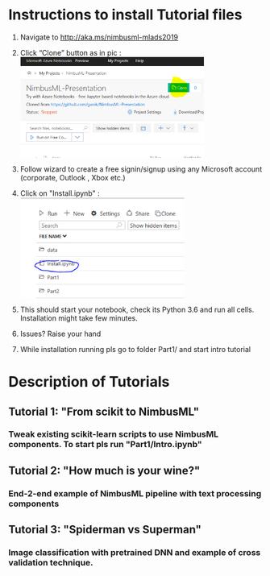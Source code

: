 # Instructions to install Tutorial files
1. Navigate to  http://aka.ms/nimbusml-mlads2019 

2. Click “Clone” button as in pic : <img align="middle" src="Part1/data/step1.png" height=200 />

3. Follow wizard to create a free signin/signup using any Microsoft account (corporate, Outlook , Xbox etc.) 

4. Click on "Install.ipynb" :  <img align="middle" src="Part1/data/step2.png" height=200 />

5. This should start your notebook, check its Python 3.6 and run all cells. Installation might take few minutes. 

6. Issues? Raise your hand 

7. While installation running pls go to folder Part1/ and start intro tutorial
 
# Description of Tutorials 

## Tutorial 1: "From scikit to NimbusML"  
### Tweak existing scikit-learn scripts to use NimbusML components. To start pls run "Part1/Intro.ipynb"  

## Tutorial 2: "How much is your wine?"  
### End-2-end example of NimbusML pipeline with text processing components  

## Tutorial 3: "Spiderman vs Superman" 
### Image classification with pretrained DNN and example of cross validation technique. 
